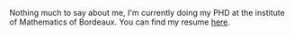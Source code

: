 <!---
aguennecjacq/aguennecjacq is a ✨ special ✨ repository because its `README.md` (this file) appears on your GitHub profile.
You can click the Preview link to take a look at your changes.
--->
Nothing much to say about me, I'm currently doing my PHD at the institute of Mathematics of Bordeaux.
You can find my resume [here](https://github.com/aguennecjacq/aguennecjacq/blob/35ceee86a5f136f5e2e7198240c4dc256d3e2d77/CV_GUENNEC.pdf).
